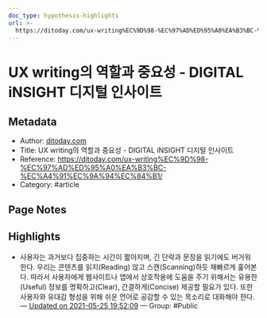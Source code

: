 ```yaml
---
doc_type: hypothesis-highlights
url: >-
  https://ditoday.com/ux-writing%EC%9D%98-%EC%97%AD%ED%95%A0%EA%B3%BC-%EC%A4%91%EC%9A%94%EC%84%B1/
---
```


# UX writing의 역할과 중요성 - DIGITAL iNSIGHT 디지털 인사이트

## Metadata
- Author: [ditoday.com]()
- Title: UX writing의 역할과 중요성 - DIGITAL iNSIGHT 디지털 인사이트
- Reference: https://ditoday.com/ux-writing%EC%9D%98-%EC%97%AD%ED%95%A0%EA%B3%BC-%EC%A4%91%EC%9A%94%EC%84%B1/
- Category: #article

## Page Notes
## Highlights
- 사용자는 과거보다 집중하는 시간이 짧아지며, 긴 단락과 문장을 읽기에도 버거워 한다. 우리는 콘텐츠를 읽지(Reading) 않고 스캔(Scanning)하듯 재빠르게 훑어본다. 따라서 사용자에게 웹사이트나 앱에서 상호작용에 도움을 주기 위해서는 유용한(Useful) 정보를 명확하고(Clear), 간결하게(Concise) 제공할 필요가 있다. 또한 사용자와 유대감 형성을 위해 쉬운 언어로 공감할 수 있는 목소리로 대화해야 한다. — [Updated on 2021-05-25 19:52:09](https://hyp.is/QSR3pL1HEeukGePIskpS4A/ditoday.com/ux-writing%EC%9D%98-%EC%97%AD%ED%95%A0%EA%B3%BC-%EC%A4%91%EC%9A%94%EC%84%B1/) — Group: #Public



